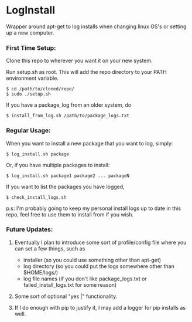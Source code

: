 # LogInstall
Wrapper around apt-get to log installs when changing linux OS's or setting up a new computer.

### First Time Setup:

Clone this repo to wherever you want it on your new system.

Run setup.sh as root. This will add the repo directory to your PATH environment variable.

	$ cd /path/to/cloned/repo/
	$ sudo ./setup.sh

If you have a package_log from an older system, do

	$ install_from_log.sh /path/to/package_logs.txt


### Regular Usage:

When you want to install a new package that you want to log, simply:

	$ log_install.sh package

Or, if you have multiple packages to install:

	$ log_install.sh package1 package2 ... packageN

If you want to list the packages you have logged,

	$ check_install_logs.sh

p.s: I'm probably going to keep my personal install logs up to date in this repo, feel free to use them to install from if you wish.

### Future Updates:

1. Eventually I plan to introduce some sort of profile/config file where you can set a few things, such as
	* installer (so you could use something other than apt-get)
	* log directory (so you could put the logs somewhere other than $HOME/logs/)
	* log file names (if you don't like package\_logs.txt or failed\_install\_logs.txt for some reason)

2. Some sort of optional "yes |" functionality.

3. If I do enough with pip to justify it, I may add a logger for pip installs as well.

